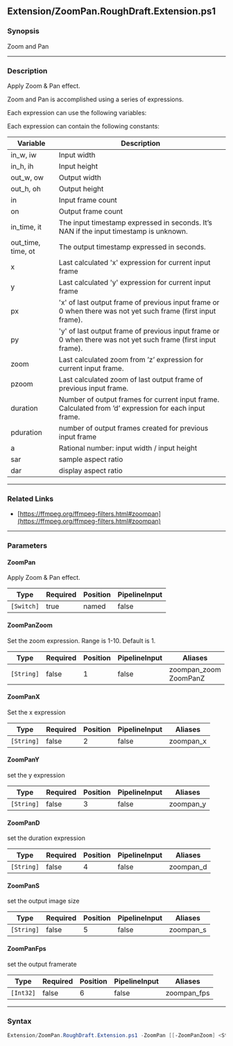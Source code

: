 Extension/ZoomPan.RoughDraft.Extension.ps1
------------------------------------------




### Synopsis
Zoom and Pan



---


### Description

Apply Zoom & Pan effect.

Zoom and Pan is accomplished using a series of expressions.

Each expression can use the following variables:

Each expression can contain the following constants:

|Variable   |Description |
|-----------|------------|
|in_w, iw   |Input width |
|in_h, ih   |Input height|
|out_w, ow  |Output width|
|out_h, oh  |Output height|
|in         |Input frame count|
|on         |Output frame count|
|in_time, it|The input timestamp expressed in seconds. It’s NAN if the input timestamp is unknown.|
|out_time, time, ot|The output timestamp expressed in seconds.|
|x          |Last calculated 'x' expression for current input frame|
|y          |Last calculated 'y' expression for current input frame|
|px         |'x' of last output frame of previous input frame or 0 when there was not yet such frame (first input frame).|
|py         |'y' of last output frame of previous input frame or 0 when there was not yet such frame (first input frame).|
|zoom       |Last calculated zoom from ’z’ expression for current input frame.|
|pzoom      |Last calculated zoom of last output frame of previous input frame.|
|duration   |Number of output frames for current input frame. Calculated from ’d’ expression for each input frame.|
|pduration  |number of output frames created for previous input frame|
|a          |Rational number: input width / input height|
|sar        |sample aspect ratio|
|dar        |display aspect ratio|



---


### Related Links
* [https://ffmpeg.org/ffmpeg-filters.html#zoompan](https://ffmpeg.org/ffmpeg-filters.html#zoompan)





---


### Parameters
#### **ZoomPan**

Apply Zoom & Pan effect.






|Type      |Required|Position|PipelineInput|
|----------|--------|--------|-------------|
|`[Switch]`|true    |named   |false        |



#### **ZoomPanZoom**

Set the zoom expression. Range is 1-10. Default is 1.






|Type      |Required|Position|PipelineInput|Aliases                  |
|----------|--------|--------|-------------|-------------------------|
|`[String]`|false   |1       |false        |zoompan_zoom<br/>ZoomPanZ|



#### **ZoomPanX**

Set the x expression






|Type      |Required|Position|PipelineInput|Aliases  |
|----------|--------|--------|-------------|---------|
|`[String]`|false   |2       |false        |zoompan_x|



#### **ZoomPanY**

set the y expression






|Type      |Required|Position|PipelineInput|Aliases  |
|----------|--------|--------|-------------|---------|
|`[String]`|false   |3       |false        |zoompan_y|



#### **ZoomPanD**

set the duration expression






|Type      |Required|Position|PipelineInput|Aliases  |
|----------|--------|--------|-------------|---------|
|`[String]`|false   |4       |false        |zoompan_d|



#### **ZoomPanS**

set the output image size






|Type      |Required|Position|PipelineInput|Aliases  |
|----------|--------|--------|-------------|---------|
|`[String]`|false   |5       |false        |zoompan_s|



#### **ZoomPanFps**

set the output framerate






|Type     |Required|Position|PipelineInput|Aliases    |
|---------|--------|--------|-------------|-----------|
|`[Int32]`|false   |6       |false        |zoompan_fps|





---


### Syntax
```PowerShell
Extension/ZoomPan.RoughDraft.Extension.ps1 -ZoomPan [[-ZoomPanZoom] <String>] [[-ZoomPanX] <String>] [[-ZoomPanY] <String>] [[-ZoomPanD] <String>] [[-ZoomPanS] <String>] [[-ZoomPanFps] <Int32>] [<CommonParameters>]
```

